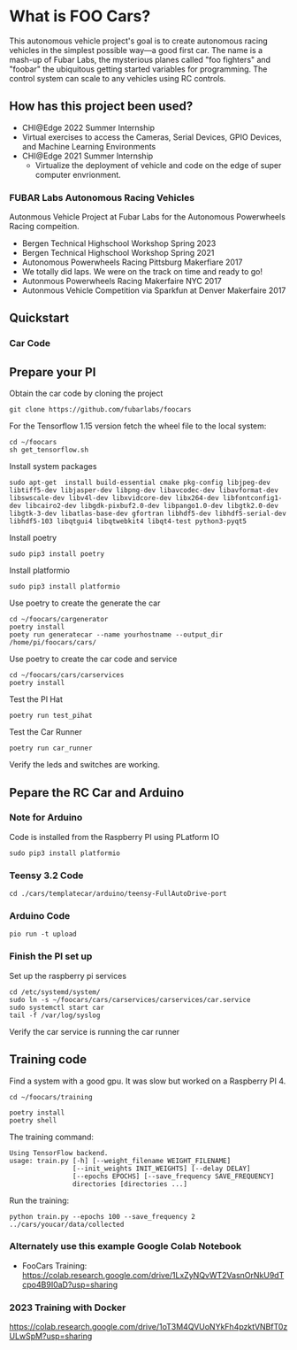 # What is FOO Cars?

This autonomous vehicle project's goal is to create autonomous racing vehicles in the simplest possible way—a good first car.  The name is a mash-up of Fubar Labs, the mysterious planes called "foo fighters" and "foobar" the ubiquitous getting started variables for programming.  The control system can scale to any vehicles using RC controls.

## How has this project been used?
* CHI@Edge 2022 Summer Internship
 * Virtual exercises to access the Cameras, Serial Devices, GPIO Devices, and Machine Learning Environments
* CHI@Edge 2021 Summer Internship
  * Virtualize the deployment of vehicle and code on the edge of super computer envrionment.
 

### FUBAR Labs Autonomous Racing Vehicles

Autonmous Vehicle Project at Fubar Labs for the Autonomous Powerwheels Racing compeition.
* Bergen Technical Highschool Workshop Spring 2023
* Bergen Technical Highschool Workshop Spring 2021
* Autonomous Powerwheels Racing Pittsburg Makerfiare 2017
 * We totally did laps. We were on the track on time and ready to go!
* Autonmous Powerwheels Racing Makerfaire NYC 2017
* Autonmous Vehicle Competition via Sparkfun at Denver Makerfaire 2017

## Quickstart


### Car Code

## Prepare your PI

Obtain the car code by cloning the project
```
git clone https://github.com/fubarlabs/foocars
```

For the Tensorflow 1.15 version fetch the wheel file to the local system:
```
cd ~/foocars
sh get_tensorflow.sh
```


Install system packages
```
sudo apt-get  install build-essential cmake pkg-config libjpeg-dev libtiff5-dev libjasper-dev libpng-dev libavcodec-dev libavformat-dev libswscale-dev libv4l-dev libxvidcore-dev libx264-dev libfontconfig1-dev libcairo2-dev libgdk-pixbuf2.0-dev libpango1.0-dev libgtk2.0-dev libgtk-3-dev libatlas-base-dev gfortran libhdf5-dev libhdf5-serial-dev libhdf5-103 libqtgui4 libqtwebkit4 libqt4-test python3-pyqt5

```

Install poetry
```
sudo pip3 install poetry
```

Install platformio
```
sudo pip3 install platformio
```

Use poetry to create the generate the car
```
cd ~/foocars/cargenerator
poetry install
poety run generatecar --name yourhostname --output_dir /home/pi/foocars/cars/
```

Use poetry to create the car code and service
```
cd ~/foocars/cars/carservices
poetry install
```

Test the PI Hat
```
poetry run test_pihat
```

Test the Car Runner
```
poetry run car_runner
```

Verify the leds and switches are working.



## Pepare the RC Car and Arduino

### Note for Arduino
Code is installed from the Raspberry PI using PLatform IO
```
sudo pip3 install platformio

```

### Teensy 3.2 Code

```
cd ./cars/templatecar/arduino/teensy-FullAutoDrive-port
```


### Arduino Code

```
pio run -t upload
```


### Finish the PI set up
Set up the raspberry pi services
```
cd /etc/systemd/system/
sudo ln -s ~/foocars/cars/carservices/carservices/car.service 
sudo systemctl start car
tail -f /var/log/syslog
```
Verify the car service is running the car runner


## Training code

Find a system with a good gpu. It was slow but worked on a Raspberry PI 4.
```
cd ~/foocars/training

poetry install
poetry shell
```
The training command:
```
Using TensorFlow backend.
usage: train.py [-h] [--weight_filename WEIGHT_FILENAME]
                [--init_weights INIT_WEIGHTS] [--delay DELAY]
                [--epochs EPOCHS] [--save_frequency SAVE_FREQUENCY]
                directories [directories ...]
```
Run the training:
```
python train.py --epochs 100 --save_frequency 2 ../cars/youcar/data/collected
```

### Alternately use this example Google Colab Notebook
* FooCars Training: https://colab.research.google.com/drive/1LxZyNQvWT2VasnOrNkU9dTcpo4B9I0aD?usp=sharing


### 2023 Training with Docker

https://colab.research.google.com/drive/1oT3M4QVUoNYkFh4pzktVNBfT0zULwSpM?usp=sharing
